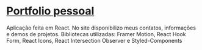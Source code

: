 # [Portfolio pessoal](https://vanagiladev.vercel.app/)
Aplicação feita em React. 
No site disponibilizo meus contatos, informações e demos de projetos.
Bibliotecas utilizadas: Framer Motion, React Hook Form, React Icons, React Intersection Observer e Styled-Components
